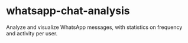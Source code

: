 # whatsapp-chat-analysis
Analyze and visualize WhatsApp messages, with statistics on frequency and activity per user.
